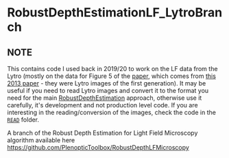 # RobustDepthEstimationLF_LytroBranch

## NOTE
This contains code I used back in 2019/20 to work on the LF data from the Lytro (mostly on the data for Figure 5 of the [paper](https://www.mdpi.com/1424-8220/19/3/500/htm), which comes from [this 2013 paper](https://ieeexplore.ieee.org/abstract/document/7335501) - they were Lytro images of the first generation).
It may be useful if you need to read Lytro images and convert it to the format you need for the main [RobustDepthEstimation](https://github.com/freerafiki/RobustDepthLFMicroscopy) approach, otherwise use it carefully, it's development and not production level code.
If you are interesting in the reading/conversion of the images, check the code in the [`READ`](https://github.com/freerafiki/RobustDepthEstimationLF_LytroBranch/tree/master/READ) folder. 

A branch of the Robust Depth Estimation for Light Field Microscopy algorithm available here 
https://github.com/PlenopticToolbox/RobustDepthLFMicroscopy
